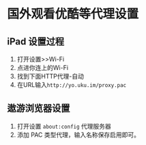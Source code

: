 国外观看优酷等代理设置
===

## iPad 设置过程

1. 打开设置>>Wi-Fi
2. 点进你连上的Wi-Fi
3. 找到下面HTTP代理-自动
4. 在URL输入`http://yo.uku.im/proxy.pac`

## 遨游浏览器设置

1. 打开设置 `about:config` 代理服务器
2. 添加 PAC 类型代理，输入名称保存启用即可。